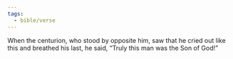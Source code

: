```yaml
---
tags:
  - bible/verse
---
```

When the centurion, who stood by opposite him, saw that he cried out like this and breathed his last, he said, “Truly this man was the Son of God!”